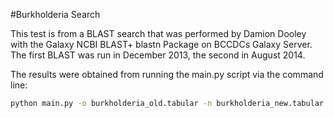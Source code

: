 #Burkholderia Search

This test is from a BLAST search that was performed by Damion Dooley with the Galaxy NCBI BLAST+ blastn Package on BCCDCs Galaxy Server. The first BLAST was run in December 2013, the second in August 2014.

The results were obtained from running the main.py script via the command line:

```bash
python main.py -o burkholderia_old.tabular -n burkholderia_new.tabular -Al -s result.txt
```